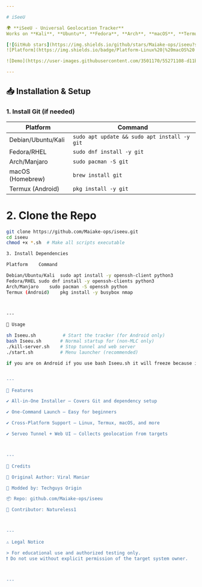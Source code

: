 ```yaml
---

# iSeeU

🌍 **iSeeU - Universal Geolocation Tracker**  
Works on **Kali**, **Ubuntu**, **Fedora**, **Arch**, **macOS**, **Termux (Android)**, and all major Linux distros.

[![GitHub stars](https://img.shields.io/github/stars/Maiake-ops/iseeu?style=social)](https://github.com/Maiake-ops/iseeu)
![Platform](https://img.shields.io/badge/Platform-Linux%20|%20macOS%20|%20Termux%20|%20Fedora%20|%20Arch-blue)

![Demo](https://user-images.githubusercontent.com/3501170/55271108-d11b3180-52fb-11e9-97e2-c930be295147.png)

---
```


## 📥 Installation & Setup

### 1. Install Git (if needed)

| Platform       | Command                                      |
|----------------|----------------------------------------------|
| Debian/Ubuntu/Kali | `sudo apt update && sudo apt install -y git` |
| Fedora/RHEL    | `sudo dnf install -y git`                    |
| Arch/Manjaro   | `sudo pacman -S git`                         |
| macOS (Homebrew) | `brew install git`                         |
| Termux (Android) | `pkg install -y git`                       |

# 2. Clone the Repo

```bash
git clone https://github.com/Maiake-ops/iseeu.git
cd iseeu
chmod +x *.sh  # Make all scripts executable

3. Install Dependencies

Platform	Command

Debian/Ubuntu/Kali	sudo apt install -y openssh-client python3
Fedora/RHEL	sudo dnf install -y openssh-clients python3
Arch/Manjaro	sudo pacman -S openssh python
Termux (Android)	pkg install -y busybox nmap



---

🚀 Usage

sh Iseeu.sh          # Start the tracker (for Android only)
bash Iseeu.sh       # Normal startup for (non-MLC only)
./kill-server.sh    # Stop tunnel and web server
./start.sh          # Menu launcher (recommended)

if you are on Android if you use bash Iseeu.sh it will freeze because it's a minimal Linux container (MLC)


---

🌟 Features

✔️ All-in-One Installer — Covers Git and dependency setup

✔️ One-Command Launch — Easy for beginners

✔️ Cross-Platform Support — Linux, Termux, macOS, and more

✔️ Serveo Tunnel + Web UI — Collects geolocation from targets



---

📜 Credits

🧠 Original Author: Viral Maniar

🔧 Modded by: Techguys Origin

📦 Repo: github.com/Maiake-ops/iseeu

🌿 Contributor: Natureless1



---

⚠️ Legal Notice

> For educational use and authorized testing only.
❗ Do not use without explicit permission of the target system owner.



---

